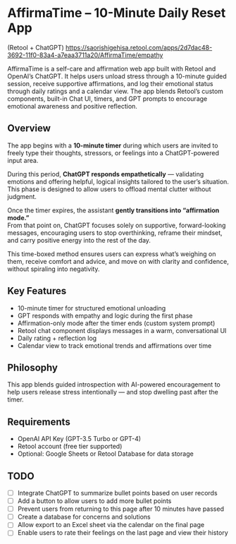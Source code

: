 
# AffirmaTime – 10-Minute Daily Reset App 
(Retool + ChatGPT)
https://saorishigehisa.retool.com/apps/2d7dac48-3692-11f0-83a4-a7eaa3711a20/AffirmaTime/empathy

AffirmaTime is a self-care and affirmation web app built with Retool and OpenAI’s ChatGPT. It helps users unload stress through a 10-minute guided session, receive supportive affirmations, and log their emotional status through daily ratings and a calendar view. The app blends Retool’s custom components, built-in Chat UI, timers, and GPT prompts to encourage emotional awareness and positive reflection.

## Overview

The app begins with a **10-minute timer** during which users are invited to freely type their thoughts, stressors, or feelings into a ChatGPT-powered input area.

During this period, **ChatGPT responds empathetically** — validating emotions and offering helpful, logical insights tailored to the user’s situation. This phase is designed to allow users to offload mental clutter without judgment.

Once the timer expires, the assistant **gently transitions into “affirmation mode.”**  
From that point on, ChatGPT focuses solely on supportive, forward-looking messages, encouraging users to stop overthinking, reframe their mindset, and carry positive energy into the rest of the day.

This time-boxed method ensures users can express what’s weighing on them, receive comfort and advice, and move on with clarity and confidence, without spiraling into negativity.

## Key Features

-  10-minute timer for structured emotional unloading  
-  GPT responds with empathy and logic during the first phase  
-  Affirmation-only mode after the timer ends (custom system prompt)  
-  Retool chat component displays messages in a warm, conversational UI  
-  Daily rating + reflection log  
-  Calendar view to track emotional trends and affirmations over time  

## Philosophy

This app blends guided introspection with AI-powered encouragement to help users release stress intentionally — and stop dwelling past after the timer.

## Requirements

- OpenAI API Key (GPT-3.5 Turbo or GPT-4)  
- Retool account (free tier supported)  
- Optional: Google Sheets or Retool Database for data storage

## TODO

- [ ] Integrate ChatGPT to summarize bullet points based on user records
- [ ] Add a button to allow users to add more bullet points
- [ ] Prevent users from returning to this page after 10 minutes have passed
- [ ] Create a database for concerns and solutions
- [ ] Allow export to an Excel sheet via the calendar on the final page
- [ ] Enable users to rate their feelings on the last page and view their history
